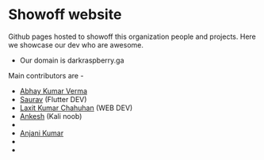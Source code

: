 # Showoff website
Github pages hosted to showoff this organization people and projects.
Here we showcase our dev who are awesome.

 - Our domain is darkraspberry.ga
<!--Add your name in the markdown style-->
Main contributors are -
 - [Abhay Kumar Verma](https://github.com/darkRaspberry)
 - [Saurav](https://github.com/desrant) (Flutter DEV)
 - [Laxit Kumar Chahuhan](https://github.com/kumarlaxit) (WEB DEV)
 - [Ankesh](https://github.com/NoteLyfe) (Kali noob)
 - []()
 - [Anjani Kumar](https://github.com/itsAnju)
 - []()
 - []()
